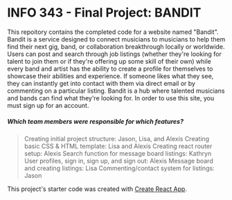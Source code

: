 # INFO 343 - Final Project: BANDIT

This repoitory contains the completed code for a website named "Bandit". Bandit is a service designed to connect musicians to musicians to help them find their next gig, band, or collaboration breakthrough locally or worldwide. Users can post and search through job listings (whether they're looking for talent to join them or if they're offering up some skill of their own) while every band and artist has the ability to create a profile for themselves to showcase their abilities and experience. If someone likes what they see, they can instantly get into contact with them via direct email or by commenting on a particular listing. Bandit is a hub where talented musicians and bands can find what they're looking for. In order to use this site, you must sign up for an account.

##### Which team members were responsible for which features? #####
> Creating initial project structure: Jason, Lisa, and Alexis
> Creating basic CSS & HTML template: Lisa and Alexis
> Creating react router setup: Alexis
> Search function for message board listings: Kathryn
> User profiles, sign in, sign up, and sign out: Alexis
> Message board and creating listings: Lisa
> Commenting/contact system for listings: Jason

This project's starter code was created with [Create React App](https://github.com/facebookincubator/create-react-app).